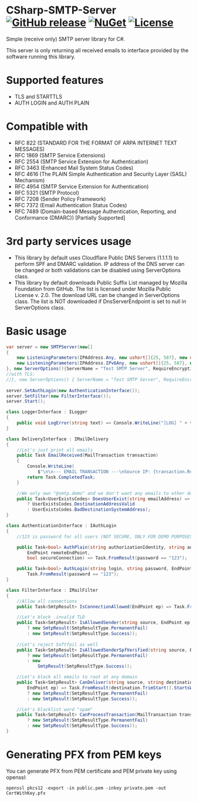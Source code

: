# CSharp-SMTP-Server [![GitHub release](https://flat.badgen.net/github/release/zabszk/CSharp-SMTP-Server)](https://github.com/zabszk/CSharp-SMTP-Server/releases/) [![NuGet](https://flat.badgen.net/nuget/v/CSharp-SMTP-Server/latest)](https://www.nuget.org/packages/CSharp-SMTP-Server/) [![License](https://flat.badgen.net/github/license/zabszk/CSharp-SMTP-Server)](https://github.com/zabszk/CSharp-SMTP-Server/blob/master/LICENSE)
Simple (receive only) SMTP server library for C#.

This server is only returning all received emails to interface provided by the software running this library.

# Supported features
* TLS and STARTTLS
* AUTH LOGIN and AUTH PLAIN

# Compatible with
* RFC 822 (STANDARD FOR THE FORMAT OF ARPA INTERNET TEXT MESSAGES)
* RFC 1869 (SMTP Service Extensions)
* RFC 2554 (SMTP Service Extension for Authentication)
* RFC 3463 (Enhanced Mail System Status Codes)
* RFC 4616 (The PLAIN Simple Authentication and Security Layer (SASL) Mechanism)
* RFC 4954 (SMTP Service Extension for Authentication)
* RFC 5321 (SMTP Protocol)
* RFC 7208 (Sender Policy Framework)
* RFC 7372 (Email Authentication Status Codes)
* RFC 7489 (Domain-based Message Authentication, Reporting, and Conformance (DMARC)) [Partially Supported]

# 3rd party services usage
* This library by default uses Cloudflare Public DNS Servers (1.1.1.1) to perform SPF and DMARC validation. IP address of the DNS server can be changed or both validations can be disabled using ServerOptions class.
* This library by default downloads Public Suffix List managed by Mozilla Foundation from GitHub. The list is licensed under Mozilla Public License v. 2.0. The download URL can be changed in ServerOptions class. The list is NOT downloaded if DnsServerEndpoint is set to null in ServerOptions class.

# Basic usage
```cs
var server = new SMTPServer(new[]
{
	new ListeningParameters(IPAddress.Any, new ushort[]{25, 587}, new ushort[]{465}),
	new ListeningParameters(IPAddress.IPv6Any, new ushort[]{25, 587}, new ushort[]{465})
}, new ServerOptions(){ServerName = "Test SMTP Server", RequireEncryptionForAuth = false}, new DeliveryInterface(), new LoggerInterface());
//with TLS:
//}, new ServerOptions() { ServerName = "Test SMTP Server", RequireEncryptionForAuth = true}, new DeliveryInterface(), new LoggerInterface(), new X509Certificate2("PathToCertWithKey.pfx"));
		
server.SetAuthLogin(new AuthenticationInterface());
server.SetFilter(new FilterInterface());
server.Start();
```
      
```cs
class LoggerInterface : ILogger
{
	public void LogError(string text) => Console.WriteLine("[LOG] " + text);
}
```
  
```cs
class DeliveryInterface : IMailDelivery
{
	//Let's just print all emails
	public Task EmailReceived(MailTransaction transaction)
	{
		Console.WriteLine(
			$"\n\n--- EMAIL TRANSACTION ---\nSource IP: {transaction.RemoteEndPoint}\nAuthenticated: {transaction.AuthenticatedUser ?? "(not authenticated)"}\nFrom: {transaction.From}\nTo (Commands): {transaction.DeliverTo.Aggregate((current, item) => current + ", " + item)}\nTo (Headers): {transaction.To.Aggregate((current, item) => current + ", " + item)}\nCc: {transaction.Cc.Aggregate((current, item) => current + ", " + item)}\nBcc: {transaction.Bcc.Aggregate((current, item) => current + ", " + item)}\nBody: {transaction.Body}\n--- END OF TRANSACTION ---\n\n");
		return Task.CompletedTask;
	}

	//We only own "@smtp.demo" and we don't want any emails to other domains
	public Task<UserExistsCodes> DoesUserExist(string emailAddress) => Task.FromResult(emailAddress.EndsWith("@smtp.demo", StringComparison.OrdinalIgnoreCase)
		? UserExistsCodes.DestinationAddressValid
		: UserExistsCodes.BadDestinationSystemAddress);
}
```

```cs
class AuthenticationInterface : IAuthLogin
{
	//123 is password for all users (NOT SECURE, ONLY FOR DEMO PURPOSES!)

	public Task<bool> AuthPlain(string authorizationIdentity, string authenticationIdentity, string password,
		EndPoint remoteEndPoint,
		bool secureConnection) => Task.FromResult(password == "123");

	public Task<bool> AuthLogin(string login, string password, EndPoint remoteEndPoint, bool secureConnection) =>
		Task.FromResult(password == "123");
}
```

```cs
class FilterInterface : IMailFilter
{
	//Allow all connections
	public Task<SmtpResult> IsConnectionAllowed(EndPoint ep) => Task.FromResult(new SmtpResult(SmtpResultType.Success));

	//Let's block .invalid TLD
	public Task<SmtpResult> IsAllowedSender(string source, EndPoint ep) => Task.FromResult(source.TrimEnd().EndsWith(".invalid")
		? new SmtpResult(SmtpResultType.PermanentFail)
		: new SmtpResult(SmtpResultType.Success));
		
	//Let's reject Softfail as well
	public Task<SmtpResult> IsAllowedSenderSpfVerified(string source, EndPoint? ep, SpfResult spfResult) => Task.FromResult(spfResult == SpfResult.Softfail
		? new SmtpResult(SmtpResultType.PermanentFail)
		: new
			SmtpResult(SmtpResultType.Success));

	//Let's block all emails to root at any domain
	public Task<SmtpResult> CanDeliver(string source, string destination, bool authenticated, string username,
		EndPoint ep) => Task.FromResult(destination.TrimStart().StartsWith("root@", StringComparison.OrdinalIgnoreCase)
		? new SmtpResult(SmtpResultType.PermanentFail)
		: new SmtpResult(SmtpResultType.Success));

	//Let's blacklist word "spam"
	public Task<SmtpResult> CanProcessTransaction(MailTransaction transaction) => Task.FromResult(transaction.Body != null && transaction.Body.ToLower().Contains("spam", StringComparison.OrdinalIgnoreCase)
		? new SmtpResult(SmtpResultType.PermanentFail)
		: new SmtpResult(SmtpResultType.Success));
}
```

# Generating PFX from PEM keys
You can generate PFX from PEM certificate and PEM private key using openssl:
```
openssl pkcs12 -export -in public.pem -inkey private.pem -out CertWithKey.pfx
```
